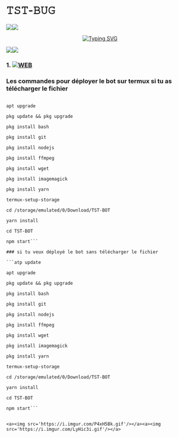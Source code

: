 # 𝚃𝚂𝚃-𝙱𝚄𝙶
   <a><img src='https://i.imgur.com/9riF0Uy.png'/></a><a><img src='https://i.imgur.com/LyHic3i.gif'/></a>
<p align="center">

<p align="center">
  <a href="https://git.io/typing-svg"><img src="https://readme-typing-svg.demolab.com?font=EB+Garamond&weight=800&size=28&duration=4000&pause=1000&random=false&width=435&lines=+𝚃𝚂𝙶-𝙱𝚄𝙶-𝙱𝙾𝚃;WHATSAPP+CRASH+x+BUG+BOT;DEVELOPPER+PAR+𝙺𝙰𝚆𝙰𝙺𝙸227" alt="Typing SVG" /></a>
</p>
<a><img src='https://i.imgur.com/LyHic3i.gif'/></a><a><img src='https://i.imgur.com/LyHic3i.gif'/></a>

### 1. <a href="https://github.com/kawaki-227/kawaki227/fork"><img title="WEB" src="https://img.shields.io/badge/Fork Satoru-Bug-Bot?color=black&style=for-the-badge&logo=stackshare"></a>


### Les commandes pour déployer le bot sur termux si tu as télécharger le fichier 

```atp update

apt upgrade

pkg update && pkg upgrade

pkg install bash

pkg install git

pkg install nodejs

pkg install ffmpeg

pkg install wget

pkg install imagemagick

pkg install yarn

termux-setup-storage

cd /storage/emulated/0/Download/TST-BOT

yarn install

cd TST-BOT

npm start```

### si tu veux déployé le bot sans télécharger le fichier

```atp update

apt upgrade

pkg update && pkg upgrade

pkg install bash

pkg install git

pkg install nodejs

pkg install ffmpeg

pkg install wget

pkg install imagemagick

pkg install yarn

termux-setup-storage

cd /storage/emulated/0/Download/TST-BOT

yarn install

cd TST-BOT

npm start```


<a><img src='https://i.imgur.com/P4xH5Bk.gif'/></a><a><img src='https://i.imgur.com/LyHic3i.gif'/></a>
